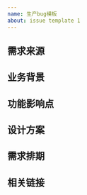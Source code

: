 ```yaml
---
name: 生产bug模板
about: issue template 1
---
```


## 需求来源

## 业务背景

## 功能影响点

## 设计方案

## 需求排期

## 相关链接

